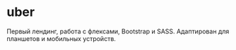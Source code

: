 # uber

Первый лендинг, работа с флексами, Bootstrap и SASS.
Адаптирован для планшетов и мобильных устройств.

